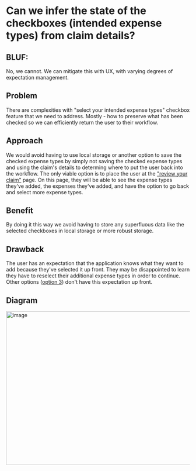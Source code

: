 # Can we infer the state of the checkboxes (intended expense types) from claim details?

## BLUF:
No, we cannot. We can mitigate this with UX, with varying degrees of expectation management.

## Problem
There are complexities with "select your intended expense types" checkbox feature that we need to address. Mostly - how to preserve what has been checked so we can efficiently return the user to their workflow.

## Approach
We would avoid having to use local storage or another option to save the checked expense types by simply not saving the checked expense types and using the claim's details to determing where to put the user back into the workflow. 
The only viable option is to place the user at the ["review your claim"](https://www.figma.com/design/EM3ejHDOgnxaeOVRw6xnpf/Complex-travel-reimbursement-claims?node-id=7896-19055&t=6eROr23nirFn4vDa-4) page. On this page, they will be able 
to see the expense types they've added, the expenses they've added, and have the option to go back and select more expense types.

## Benefit
By doing it this way we avoid having to store any superfluous data like the selected checkboxes in local storage or more robust storage.

## Drawback
The user has an expectation that the application knows what they want to add because they've selected it up front. They may be disappointed to learn they have to reselect their additional expense types in order to continue. Other options ([option 3](https://www.figma.com/design/EM3ejHDOgnxaeOVRw6xnpf/Complex-travel-reimbursement-claims?node-id=8024-21712&t=6eROr23nirFn4vDa-4)) don't have this expectation up front.

## Diagram
<img width="1072" height="420" alt="image" src="https://github.com/user-attachments/assets/0b7a67b0-b861-4abb-b687-d87bafdc6ef4" />
